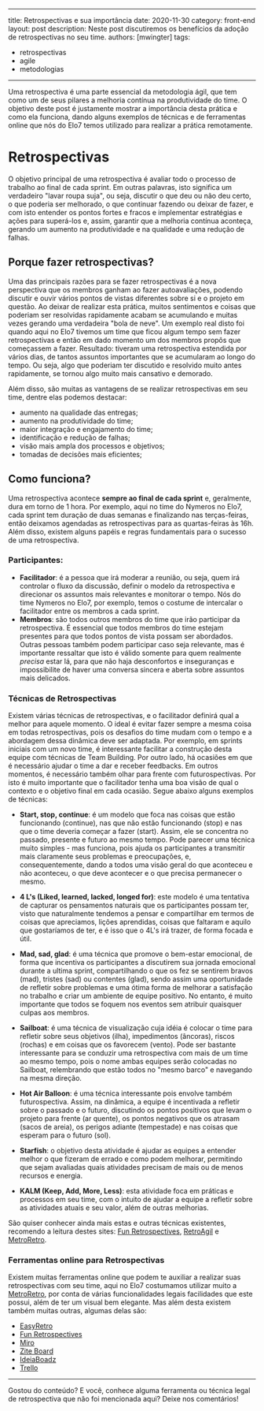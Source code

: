 
---
title: Retrospectivas e sua importância
date: 2020-11-30
category: front-end
layout: post
description: Neste post discutiremos os benefícios da adoção de retrospectivas no seu time.
authors: [mwingter]
tags:
  - retrospectivas
  - agile
  - metodologias
---

Uma retrospectiva é uma parte essencial da metodologia ágil, que tem como um de seus pilares a melhoria contínua na produtividade do time. O objetivo deste post é justamente mostrar a importância desta prática e como ela funciona, dando alguns exemplos de técnicas e de ferramentas online que nós do Elo7 temos utilizado para realizar a prática remotamente.

# Retrospectivas
O objetivo principal de uma retrospectiva é avaliar todo o processo de trabalho ao final de cada sprint. Em outras palavras, isto significa um verdadeiro "lavar roupa suja", ou seja, discutir o que deu ou não deu certo, o que poderia ser melhorado, o que continuar fazendo ou deixar de fazer, e com isto entender os pontos fortes e fracos e implementar estratégias e ações para superá-los e, assim, garantir que a melhoria contínua aconteça, gerando um aumento na produtividade e na qualidade e uma redução de falhas.

## Porque fazer retrospectivas?
Uma das principais razões para se fazer retrospectivas é a nova perspectiva que os membros ganham ao fazer autoavaliações, podendo discutir e ouvir vários pontos de vistas diferentes sobre si e o projeto em questão. Ao deixar de realizar esta prática, muitos sentimentos e coisas que poderiam ser resolvidas rapidamente acabam se acumulando e muitas vezes gerando uma verdadeira "bola de neve". Um exemplo real disto foi quando aqui no Elo7 tivemos um time que ficou algum tempo sem fazer retrospectivas e então em dado momento um dos membros propôs que começassem a fazer. Resultado: tiveram uma retrospectiva estendida por vários dias, de tantos assuntos importantes que se acumularam ao longo do tempo. Ou seja, algo que poderiam ter discutido e resolvido muito antes rapidamente, se tornou algo muito mais cansativo e demorado.

Além disso, são muitas as vantagens de se realizar retrospectivas em seu time, dentre elas podemos destacar:
* aumento na qualidade das entregas;
* aumento na produtividade do time;
* maior integração e engajamento do time;
* identificação e redução de falhas;
* visão mais ampla dos processos e objetivos;
* tomadas de decisões mais eficientes;

## Como funciona?
Uma retrospectiva acontece **sempre ao final de cada sprint** e, geralmente, dura em torno de 1 hora. Por exemplo, aqui no time do Nymeros no Elo7, cada sprint tem duração de duas semanas e finalizando nas terças-feiras, então deixamos agendadas as retrospectivas para as quartas-feiras às 16h. Além disso, existem alguns papéis e regras fundamentais para o sucesso de uma retrospectiva.

### Participantes:
* **Facilitador**: é a pessoa que irá moderar a reunião, ou seja, quem irá controlar o fluxo da discussão, definir o modelo da retrospectiva e direcionar os assuntos mais relevantes e monitorar o tempo. Nós do time Nymeros no Elo7, por exemplo, temos o costume de intercalar o facilitador entre os membros a cada sprint.
* **Membros**: são todos outros membros do time que irão participar da retrospectiva. É essencial que todos membros do time estejam presentes para que todos pontos de vista possam ser abordados. Outras pessoas também podem participar caso seja relevante, mas é importante ressaltar que isto é válido somente para quem realmente *precisa* estar lá, para que não haja desconfortos e inseguranças e impossibilite de haver uma conversa sincera e aberta sobre assuntos mais delicados.

### Técnicas de Retrospectivas
Existem várias técnicas de retrospectivas, e o facilitador definirá qual a melhor para aquele momento. O ideal é evitar fazer sempre a mesma coisa em todas retrospectivas, pois os desafios do time mudam com o tempo e a abordagem dessa dinâmica deve ser adaptada. Por exemplo, em sprints iniciais com um novo time, é interessante facilitar a construção desta equipe com técnicas de Team Building. Por outro lado, há ocasiões em que é necessário ajudar o time a dar e receber feedbacks. Em outros momentos, é necessário também olhar para frente com futurospectivas. Por isto é muito importante que o facilitador tenha uma boa visão de qual o contexto e o objetivo final em cada ocasião. Segue abaixo alguns exemplos de técnicas:

* **Start, stop, continue**: é um modelo que foca nas coisas que estão funcionando (continue), nas que não estão funcionando (stop) e nas que o time deveria começar a fazer (start). Assim, ele se concentra no passado, presente e futuro ao mesmo tempo. Pode parecer uma técnica muito simples - mas funciona, pois ajuda os participantes a transmitir mais claramente seus problemas e preocupações, e, consequentemente, dando a todos uma visão geral do que aconteceu e não aconteceu, o que deve acontecer e o que precisa permanecer o mesmo.

* **4 L's (Liked, learned, lacked, longed for)**: este modelo é uma tentativa de capturar os pensamentos naturais que os participantes possam ter, visto que naturalmente tendemos a pensar e compartilhar em termos de coisas que apreciamos, lições aprendidas, coisas que faltaram e aquilo que gostaríamos de ter, e é isso que o 4L's irá trazer, de forma focada e útil.

* **Mad, sad, glad**: é uma técnica que promove o bem-estar emocional, de forma que incentiva os participantes a discutirem sua jornada emocional durante a ultima sprint, compartilhando o que os fez se sentirem bravos (mad), tristes (sad) ou contentes (glad), sendo assim uma oportunidade de refletir sobre problemas e uma ótima forma de melhorar a satisfação no trabalho e criar um ambiente de equipe positivo. No entanto, é muito importante que todos se foquem nos eventos sem atribuir quaisquer culpas aos membros.

* **Sailboat**: é uma técnica de visualização cuja idéia é colocar o time para refletir sobre seus objetivos (ilha), impedimentos (âncoras), riscos (rochas) e em coisas que os favorecem (vento). Pode ser bastante interessante para se conduzir uma retrospectiva com mais de um time ao mesmo tempo, pois o nome ambas equipes serão colocadas no Sailboat, relembrando que estão todos no "mesmo barco" e navegando na mesma direção.

* **Hot Air Balloon**: é uma técnica interessante pois envolve também futurospectiva. Assim, na dinâmica, a equipe é incentivada a refletir sobre o passado e o futuro, discutindo os pontos positivos que levam o projeto para frente (ar quente), os pontos negativos que os atrasam (sacos de areia), os perigos adiante (tempestade) e nas coisas que esperam para o futuro (sol).

* **Starfish**: o objetivo desta atividade é ajudar as equipes a entender melhor o que fizeram de errado e como podem melhorar, permitindo que sejam avaliadas quais atividades precisam de mais ou de menos recursos e energia.

* **KALM (Keep, Add, More, Less)**: esta atividade foca em práticas e processos em seu time, com o intuito de ajudar a equipe a refletir sobre as atividades atuais e seu valor, além de outras melhorias.

São quiser conhecer ainda mais estas e outras técnicas existentes, recomendo a leitura destes sites: [Fun Retrospectives](https://www.funretrospectives.com/), [RetroAgil](https://retroagil.wordpress.com/) e [MetroRetro](https://metroretro.io/templates).

### Ferramentas online para Retrospectivas
Existem muitas ferramentas online que podem te auxiliar a realizar suas retrospectivas com seu time, aqui no Elo7 costumamos utilizar muito a  [MetroRetro](https://metroretro.io/), por conta de várias funcionalidades legais facilidades que este possui, além de ter um visual bem elegante. Mas além desta existem também muitas outras, algumas delas são:
* [EasyRetro](https://easyretro.io/)
* [Fun Retrospectives](https://www.funretrospectives.com/)
* [Miro](https://miro.com/)
* [Zite Board](https://ziteboard.com/)
* [IdeiaBoadz](https://ideaboardz.com/)
* [Trello](https://trello.com/)

___
Gostou do conteúdo? E você, conhece alguma ferramenta ou técnica legal de retrospectiva que não foi mencionada aqui? Deixe nos comentários!

